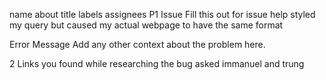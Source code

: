 name	about	title	labels	assignees
P1 Issue
Fill this out for issue help
styled my query but caused my actual webpage to have the same format 

Error Message Add any other context about the problem here.

2 Links you found while researching the bug
asked immanuel and trung
